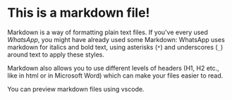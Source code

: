 # This is a markdown file!

Markdown is a way of formatting plain text files. If you've every used *WhatsApp*, you might have already used some Markdown: WhatsApp uses markdown for italics and bold text, using asterisks (`*`) and underscores (`_`) around text to apply these styles.

Markdown also allows you to use different levels of headers (H1, H2 etc., like in html or in Microsoft Word) which can make your files easier to read.

You can preview markdown files using vscode.